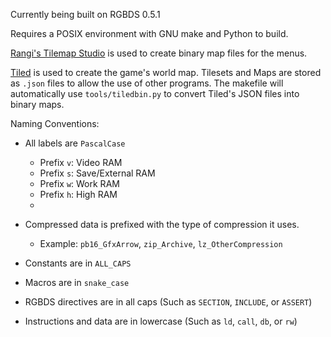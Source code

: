 
Currently being built on RGBDS 0.5.1

Requires a POSIX environment with GNU make and Python to build.

[Rangi's Tilemap Studio](https://github.com/Rangi42/tilemap-studio) is used to create binary map files for the menus.

[Tiled](https://www.mapeditor.org/) is used to create the game's world map. Tilesets and Maps are stored as `.json` files to allow the use of other programs. The makefile will automatically use `tools/tiledbin.py` to convert Tiled's JSON files into binary maps.

Naming Conventions:

- All labels are `PascalCase`
  - Prefix `v`: Video RAM
  - Prefix `s`: Save/External RAM
  - Prefix `w`: Work RAM
  - Prefix `h`: High RAM
  - 
- Compressed data is prefixed with the type of compression it uses.
  - Example: `pb16_GfxArrow`, `zip_Archive`, `lz_OtherCompression`

- Constants are in `ALL_CAPS`
- Macros are in `snake_case`

- RGBDS directives are in all caps (Such as `SECTION`, `INCLUDE`, or `ASSERT`)
- Instructions and data are in lowercase (Such as `ld`, `call`, `db`, or `rw`)